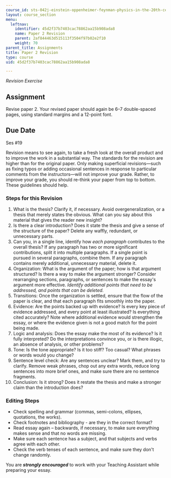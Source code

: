 ```yaml
---
course_id: sts-042j-einstein-oppenheimer-feynman-physics-in-the-20th-century-spring-2011
layout: course_section
menu:
  leftnav:
    identifier: 45d2f37b7403cac78862aa15b908ada8
    name: Paper 2 Revision
    parent: 2af844463d515113f3504f97b02e2f10
    weight: 70
parent_title: Assignments
title: Paper 2 Revision
type: course
uid: 45d2f37b7403cac78862aa15b908ada8

---
```


_Revision Exercise_

Assignment
----------

Revise paper 2. Your revised paper should again be 6–7 double-spaced pages, using standard margins and a 12-point font.

Due Date
--------

Ses #19

Revision means to see again, to take a fresh look at the overall product and to improve the work in a substantial way. The standards for the revision are higher than for the original paper. Only making superficial revisions—such as fixing typos or adding occasional sentences in response to particular comments from the instructors—will not improve your grade. Rather, to improve your grade, you should re-think your paper from top to bottom. These guidelines should help.

### Steps for this Revision

1.  What is the thesis? Clarify it, if necessary. Avoid overgeneralization, or a thesis that merely states the obvious. What can you say about this material that gives the reader new insight?
2.  Is there a clear introduction? Does it state the thesis and give a sense of the structure of the paper? Delete any waffly, redundant, or unnecessary parts.
3.  Can you, in a single line, identify how _each paragraph_ contributes to the overall thesis? If any paragraph has two or more significant contributions, split it into multiple paragraphs. If a single point is pursued in several paragraphs, combine them. If any paragraph contains merely additional, unnecessary material, delete it.
4.  Organization: What is the argument of the paper; how is that argument structured? Is there a way to make the argument stronger? Consider rearranging sections, paragraphs, or sentences to make the essay's argument more effective. _Identify additional points that need to be addressed, and points that can be deleted._
5.  Transitions: Once the organization is settled, ensure that the flow of the paper is clear, and that each paragraph fits smoothly into the paper.
6.  Evidence: Are the points backed up with evidence? Is every key piece of evidence addressed, and every point at least illustrated? Is everything cited accurately? Note where additional evidence would strengthen the essay, or where the evidence given is not a good match for the point being made.
7.  Logic and analysis: Does the essay make the most of its evidence? Is it fully interpreted? Do the interpretations convince you, or is there illogic, an absence of analysis, or other problems?
8.  Tone: Is the tone appropriate? Is it too stiff? Too casual? What phrases or words would you change?
9.  Sentence level check: Are any sentences unclear? Mark them, and try to clarify. Remove weak phrases, chop out any extra words, reduce long sentences into more brief ones, and make sure there are no sentence fragments.
10.  Conclusion: Is it strong? Does it restate the thesis and make a stronger claim than the introduction does?

### Editing Steps

*   Check spelling and grammar (commas, semi-colons, ellipses, quotations, the works).
*   Check footnotes and bibliography - are they in the correct format?
*   Read essay again – backwards, if necessary, to make sure everything makes sense and that no words are missing.
*   Make sure each sentence has a subject, and that subjects and verbs agree with each other.
*   Check the verb tenses of each sentence, and make sure they don't change randomly.

You are _**strongly encouraged**_ to work with your Teaching Assistant while preparing your essay.